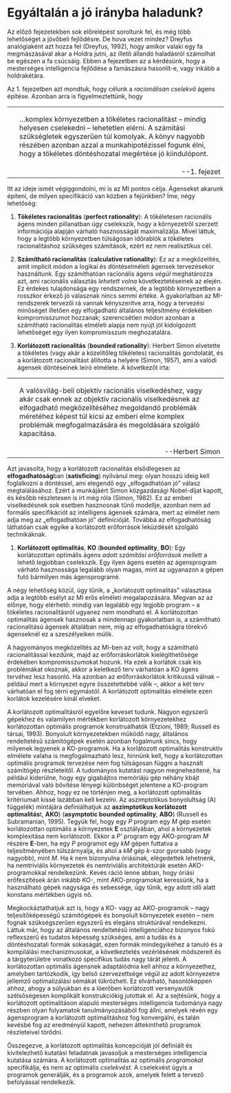 <?xml version="1.0" encoding="UTF-8" standalone="no"?>
<!DOCTYPE html PUBLIC "-//W3C//DTD XHTML 1.1//EN" "http://www.w3.org/TR/xhtml11/DTD/xhtml11.dtd">
<html xmlns="http://www.w3.org/1999/xhtml"><head><meta name="generator" content="DocBook XSL Stylesheets V1.76.1"/></head><body><div class="section" title="Egyáltalán a jó irányba haladunk?"><div class="titlepage"><div><div><h1 class="title"><a id="id803009"/>Egyáltalán a jó irányba haladunk?</h1></div></div></div><p>Az előző fejezetekben sok előrelépést soroltunk fel, és még több lehetőséget a jövőbeli fejlődésre. De hova vezet mindez? Dreyfus analógiaként azt hozza fel (Dreyfus, 1992), hogy amikor valaki egy fa megmászásával akar a Holdra jutni, az illető állandó haladásról számolhat be egészen a fa csúcsáig. Ebben a fejezetben az a kérdésünk, hogy a mesterséges intelligencia fejlődése a famászásra hasonlít-e, vagy inkább a holdrakétára.</p><p>Az 1. fejezetben azt mondtuk, hogy célunk a <span class="emphasis"><em>racionálisan cselekvő</em></span> ágens építése. Azonban arra is figyelmeztettünk, hogy</p><div class="blockquote"><table border="0" width="100%" cellspacing="0" cellpadding="0" class="blockquote" summary="Block quote"><tr><td valign="top"> </td><td valign="top"><p>…komplex környezetben a tökéletes racionalitást – mindig helyesen cselekedni – lehetetlen elérni. A számítási szükségletek egyszerűen túl komolyak. A könyv nagyobb részében azonban azzal a munkahipotézissel fogunk élni, hogy a tökéletes döntéshozatal megértése jó kiindulópont.</p></td><td valign="top"> </td></tr><tr><td valign="top"> </td><td colspan="2" align="right" valign="top">--<span class="attribution">1. fejezet</span></td></tr></table></div><p>Itt az ideje ismét végiggondolni, mi is az MI pontos célja. Ágenseket akarunk építeni, de milyen specifikáció van közben a fejünkben? Íme, négy lehetőség:</p><div class="orderedlist"><ol class="orderedlist"><li class="listitem"><p><span class="strong"><strong>Tökéletes racionalitás</strong></span> (<span class="strong"><strong>perfect rationality</strong></span>): A tökéletesen racionális ágens minden pillanatban úgy cselekszik, hogy a környezetről szerzett információja alapján várható hasznosságát maximalizálja. Mivel láttuk, hogy a legtöbb környezetben túlságosan időrablók a tökéletes racionalitáshoz szükséges számítások, ezért ez nem realisztikus cél.</p></li><li class="listitem"><p><span class="strong"><strong>Számítható racionalitás</strong></span> (<span class="strong"><strong>calculative rationality</strong></span>): Ez az a megközelítés, amit implicit módon a logikai és döntéselméleti ágensek tervezésekor használtunk. Egy számíthatóan racionális ágens <span class="emphasis"><em>végül</em></span> meghatározza azt, ami racionális választás <span class="emphasis"><em>lehetett volna</em></span> következtetéseinek az elején. Ez érdekes tulajdonsága egy rendszernek, de a legtöbb környezetben a rosszkor érkező jó válasznak nincs semmi értéke. A gyakorlatban az MI-rendszerek tervezői rá vannak kényszerítve arra, hogy a tervezési minőséget illetően egy elfogadható általános teljesítmény érdekében kompromisszumot hozzanak; szerencsétlen módon azonban a számítható racionalitás elméleti alapja nem nyújt jól kidolgozott lehetőséget egy ilyen kompromisszum meghozatalára.</p></li><li class="listitem"><p><span class="strong"><strong>Korlátozott racionalitás</strong></span> (<span class="strong"><strong>bounded rationality</strong></span>): Herbert Simon elvetette a tökéletes (vagy akár a közelítőleg tökéletes) racionalitás gondolatát, és a korlátozott racionalitást állította a helyére (Simon, 1957), ami a valódi ágensek döntéseinek leíró elmélete. A következőt írta:</p></li></ol></div><div class="blockquote"><table border="0" width="100%" cellspacing="0" cellpadding="0" class="blockquote" summary="Block quote"><tr><td valign="top"> </td><td valign="top"><p>A valósvilág-beli objektív racionális viselkedéshez, vagy akár csak ennek az objektív racionális viselkedésnek az elfogadható megközelítéséhez megoldandó problémák méretéhez képest túl kicsi az emberi elme komplex problémák megfogalmazására és megoldására szolgáló kapacitása.</p></td><td valign="top"> </td></tr><tr><td valign="top"> </td><td colspan="2" align="right" valign="top">--<span class="attribution">Herbert Simon</span></td></tr></table></div><p>	Azt javasolta, hogy a korlátozott racionalitás elsődlegesen az <span class="strong"><strong>elfogadhatóság</strong></span>ban (<span class="strong"><strong>satisficing</strong></span>) nyilvánul meg: olyan hosszú ideig kell foglalkozni a döntéssel, ami elegendő egy „elfogadhatóan jó” válasz megtalálásához. Ezért a munkájáért Simon közgazdasági Nobel-díjat kapott, és később részletesen is írt még róla (Simon, 1982). Ez az emberi viselkedésnek sok esetben hasznosnak tűnő modellje, azonban nem ad formális specifikációt az intelligens ágensek számára, mert az elmélet nem adja meg az „elfogadhatóan jó” definícióját. Továbbá az elfogadhatóság láthatóan csak egyike a korlátozott erőforrások leküzdését szolgáló technikáknak.</p><div class="orderedlist"><ol class="orderedlist"><li class="listitem"><p><span class="strong"><strong>Korlátozott optimalitás</strong></span>, <span class="strong"><strong>KO</strong></span> (<span class="strong"><strong>bounded optimality</strong></span>, <span class="strong"><strong>BO</strong></span>): Egy korlátozottan optimális ágens <span class="emphasis"><em>adott számítási erőforrások mellett</em></span> a lehető legjobban cselekszik. Egy ilyen ágens esetén az ágensprogram várható hasznossága legalább olyan magas, mint az ugyanazon a gépen futó bármilyen más ágensprogramé.</p></li></ol></div><p>A négy lehetőség közül, úgy tűnik, a „korlátozott optimalitás” választása adja a legtöbb esélyt az MI erős elméleti megalapozására. Megvan az az előnye, hogy elérhető: mindig van legalább egy legjobb program – a tökéletes racionalitásról ugyanez nem mondható el. A korlátozottan optimalitás ágensek hasznosak a mindennapi gyakorlatban is, a számítható racionalitású ágensek általában nem, míg az elfogadhatóságra törekvő ágenseknél ez a szeszélyeiken múlik.</p><p>A hagyományos megközelítés az MI-ben az volt, hogy a számítható racionalitással kezdünk, majd az erőforráskorlátok kielégíthetősége érdekében kompromisszumokat hozunk. Ha ezek a korlátok csak kis problémákat okoznak, akkor a keletkező terv várhatóan a KO ágens tervéhez lesz hasonló. Ha azonban az erőforráskorlátok kritikussá válnak – például mert a környezet egyre összetettebbé válik –, akkor a két terv várhatóan el fog térni egymástól. A korlátozott optimalitás elmélete ezen korlátok kezelésére kínál elveket.</p><p>A korlátozott optimalitásról egyelőre keveset tudunk. Nagyon egyszerű gépekhez és valamilyen mértékben korlátozott környezetekhez korlátozottan optimális programok konstruálhatók (Etzioni, 1989; Russell és társai, 1993). Bonyolult környezetekben működő nagy, általános rendeltetésű számítógépek esetén azonban fogalmunk sincs, hogy milyenek legyenek a KO-programok. Ha a korlátozott optimalitás konstruktív elmélete valaha is megfogalmazható lesz, hinnünk kell, hogy a korlátozottan optimális programok tervezése nem fog túlságosan függni a használt számítógép részleteitől. A tudományos kutatást nagyon megnehezítené, ha például kiderülne, hogy egy gigabájtos memóriájú gép néhány kbájt memóriával való bővítése lényegi különbséget jelentene a KO-program tervében. Ahhoz, hogy ez ne történjen meg, a korlátozott optimalitás kritériumait kissé lazábban kell kezelni. Az aszimptotikus bonyolultság (A) függelék) mintájára definiálhatjuk az <span class="strong"><strong>aszimptotikus korlátozott optimalitás</strong></span>t, <span class="strong"><strong>AKO</strong></span>) (<span class="strong"><strong>asymptotic bo</strong></span><span class="strong"><strong>unded optimality</strong></span>, <span class="strong"><strong>ABO</strong></span>) (Russell és Subramanian, 1995). Tegyük fel, hogy egy <span class="emphasis"><em>P</em></span> program egy <span class="emphasis"><em>M</em></span> gép esetén korlátozottan optimális a környezetek <span class="strong"><strong>E</strong></span> osztályában, ahol a környezetek komplexitása nem korlátozott. Ekkor a <span class="emphasis"><em>P'</em></span> program egy AKO-program <span class="emphasis"><em>M</em></span> részére <span class="strong"><strong>E</strong></span>-ben, ha egy <span class="emphasis"><em>P</em></span> programot egy <span class="emphasis"><em>kM</em></span> gépen futtatva a teljesítményében túlszárnyalja, és ahol a <span class="emphasis"><em>kM</em></span> gép <span class="emphasis"><em>k</em></span>-szor gyorsabb (vagy nagyobb), mint <span class="emphasis"><em>M</em></span>. Ha <span class="emphasis"><em>k</em></span> nem bizonyulna óriásinak, elégedettek lehetnénk, ha nemtriviális környezetek és nemtriviális architektúrák esetén AKO-programokkal rendelkezünk. Kevés ráció lenne abban, hogy óriási erőfeszítések árán inkább KO-, mint AKO-programokat keressünk, ha a használható gépek nagysága és sebessége, úgy tűnik, egy adott idő alatt konstans mértékben úgyis nő.</p><p>Megkockáztathatjuk azt is, hogy a KO- vagy az AKO-programok – nagy teljesítőképességű számítógépek és bonyolult környezetek esetén – nem fognak szükségszerűen egyszerű és elegáns struktúrával rendelkezni. Láttuk már, hogy az általános rendeltetésű intelligenciához bizonyos fokú reflexszerű és tudatos képesség szükséges, ami a tudás és a döntéshozatali formák sokaságát, ezen formák mindegyikéhez a tanuló és a kompilálási mechanizmusokat, a következtetés vezérlésének módszereit és a tárgyterületre vonatkozó specifikus tudás nagy tárát jelenti. A korlátozottan optimális ágensnek adaptálódnia kell ahhoz a környezethez, amelyben tartózkodik, így belső szervezettsége végül az adott környezetre jellemző optimalizálási sémákat tükrözheti. Ez elvárható, hasonlóképpen ahhoz, ahogy a súlyukban és a lóerőben korlátozott versenyautók szélsőségesen komplikált konstrukciókig jutottak el. Az a sejtésünk, hogy a korlátozott optimalitáson alapuló mesterséges intelligencia tudománya nagy részben olyan folyamatok tanulmányozásából fog állni, amelyek révén egy ágensprogram a korlátozott optimalitáshoz fog konvergálni, és talán kevésbé fog az eredményül kapott, nehezen áttekinthető programok részleteivel törődni.</p><p>Összegezve, a korlátozott optimalitás koncepcióját jól definiált és kivitelezhető kutatási feladatnak javasoljuk a mesterséges intelligencia kutatása számára. A korlátozott optimalitás az optimális <span class="emphasis"><em>programokat</em></span> specifikálja, és nem az optimális <span class="emphasis"><em>cselekvést</em></span>. A cselekvést úgyis a programok generálják, és a programok azok, amelyek felett a tervező befolyással rendelkezik.</p></div></body></html>
